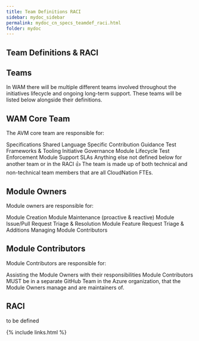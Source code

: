 ```yaml
---
title: Team Definitions RACI
sidebar: mydoc_sidebar
permalink: mydoc_cn_specs_teamdef_raci.html
folder: mydoc
---
```


## Team Definitions & RACI

## Teams

In WAM there will be multiple different teams involved throughout the initiatives lifecycle and ongoing long-term support. These teams will be listed below alongside their definitions.

## WAM Core Team

The AVM core team are responsible for:

Specifications
Shared
Language Specific
Contribution Guidance
Test Frameworks & Tooling
Initiative Governance
Module Lifecycle
Test Enforcement
Module Support SLAs
Anything else not defined below for another team or in the RACI 👍
The team is made up of both technical and non-technical team members that are all CloudNation FTEs.

## Module Owners
Module owners are responsible for:

Module Creation
Module Maintenance (proactive & reactive)
Module Issue/Pull Request Triage & Resolution
Module Feature Request Triage & Additions
Managing Module Contributors

## Module Contributors

Module Contributors are responsible for:

Assisting the Module Owners with their responsibilities
Module Contributors MUST be in a separate GitHub Team in the Azure organization, that the Module Owners manage and are maintainers of.

## RACI

to be defined

{% include links.html %}
